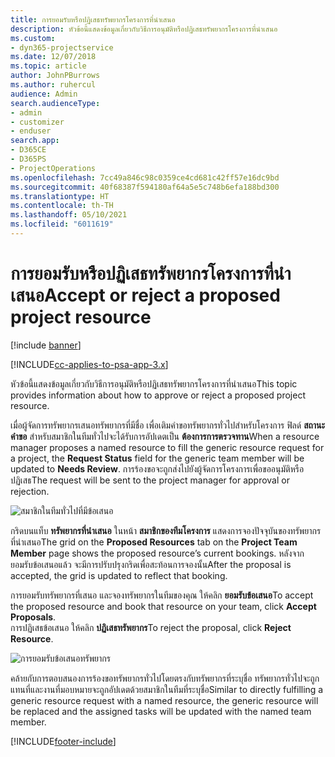 ```yaml
---
title: การยอมรับหรือปฏิเสธทรัพยากรโครงการที่นำเสนอ
description: หัวข้อนี้แสดงข้อมูลเกี่ยวกับวิธีการอนุมัติหรือปฏิเสธทรัพยากรโครงการที่นำเสนอ
ms.custom:
- dyn365-projectservice
ms.date: 12/07/2018
ms.topic: article
author: JohnPBurrows
ms.author: ruhercul
audience: Admin
search.audienceType:
- admin
- customizer
- enduser
search.app:
- D365CE
- D365PS
- ProjectOperations
ms.openlocfilehash: 7cc49a846c98c0359ce4cd681c42ff57e16dc9bd
ms.sourcegitcommit: 40f68387f594180af64a5e5c748b6efa188bd300
ms.translationtype: HT
ms.contentlocale: th-TH
ms.lasthandoff: 05/10/2021
ms.locfileid: "6011619"
---
```

# <a name="accept-or-reject-a-proposed-project-resource"></a><span data-ttu-id="5641f-103">การยอมรับหรือปฏิเสธทรัพยากรโครงการที่นำเสนอ</span><span class="sxs-lookup"><span data-stu-id="5641f-103">Accept or reject a proposed project resource</span></span>

[!include [banner](../includes/psa-now-project-operations.md)]

[!INCLUDE[cc-applies-to-psa-app-3.x](../includes/cc-applies-to-psa-app-3x.md)]

<span data-ttu-id="5641f-104">หัวข้อนี้แสดงข้อมูลเกี่ยวกับวิธีการอนุมัติหรือปฏิเสธทรัพยากรโครงการที่นำเสนอ</span><span class="sxs-lookup"><span data-stu-id="5641f-104">This topic provides information about how to approve or reject a proposed project resource.</span></span>

<span data-ttu-id="5641f-105">เมื่อผู้จัดการทรัพยากรเสนอทรัพยากรที่มีชื่อ เพื่อเติมคำขอทรัพยากรทั่วไปสำหรับโครงการ ฟิลด์ **สถานะคำขอ** สำหรับสมาชิกในทีมทั่วไปจะได้รับการอัปเดตเป็น **ต้องการการตรวจทาน**</span><span class="sxs-lookup"><span data-stu-id="5641f-105">When a resource manager proposes a named resource to fill the generic resource request for a project, the **Request Status** field for the generic team member will be updated to **Needs Review**.</span></span> <span data-ttu-id="5641f-106">การร้องขอจะถูกส่งไปยังผู้จัดการโครงการเพื่อขออนุมัติหรือปฏิเสธ</span><span class="sxs-lookup"><span data-stu-id="5641f-106">The request will be sent to the project manager for approval or rejection.</span></span>

![สมาชิกในทีมทั่วไปที่มีข้อเสนอ](media/RM-how-to-19.png)

<span data-ttu-id="5641f-108">กริดบนแท็บ **ทรัพยากรที่นำเสนอ** ในหน้า **สมาชิกของทีมโครงการ** แสดงการจองปัจจุบันของทรัพยากรที่นำเสนอ</span><span class="sxs-lookup"><span data-stu-id="5641f-108">The grid on the **Proposed Resources** tab on the **Project Team Member** page shows the proposed resource’s current bookings.</span></span> <span data-ttu-id="5641f-109">หลังจากยอมรับข้อเสนอแล้ว จะมีการปรับปรุงกริดเพื่อสะท้อนการจองนั้น</span><span class="sxs-lookup"><span data-stu-id="5641f-109">After the proposal is accepted, the grid is updated to reflect that booking.</span></span> 

<span data-ttu-id="5641f-110">การยอมรับทรัพยากรที่เสนอ และจองทรัพยากรในทีมของคุณ ให้คลิก **ยอมรับข้อเสนอ**</span><span class="sxs-lookup"><span data-stu-id="5641f-110">To accept the proposed resource and book that resource on your team, click **Accept Proposals**.</span></span>  
<span data-ttu-id="5641f-111">การปฏิเสธข้อเสนอ ให้คลิก **ปฏิเสธทรัพยากร**</span><span class="sxs-lookup"><span data-stu-id="5641f-111">To reject the proposal, click **Reject Resource**.</span></span>

![การยอมรับข้อเสนอทรัพยากร](media/RM-how-to-20.png) 

<span data-ttu-id="5641f-113">คล้ายกับการตอบสนองการร้องขอทรัพยากรทั่วไปโดยตรงกับทรัพยากรที่ระบุชื่อ ทรัพยากรทั่วไปจะถูกแทนที่และงานที่มอบหมายจะถูกอัปเดตด้วยสมาชิกในทีมที่ระบุชื่อ</span><span class="sxs-lookup"><span data-stu-id="5641f-113">Similar to directly fulfilling a generic resource request with a named resource, the generic resource will be replaced and the assigned tasks will be updated with the named team member.</span></span>


[!INCLUDE[footer-include](../includes/footer-banner.md)]